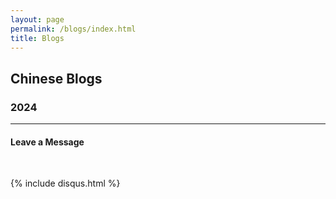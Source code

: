 ```yaml
---
layout: page
permalink: /blogs/index.html
title: Blogs
---
```


## Chinese Blogs



### 2024

---

#### Leave a Message

<br>

{% include disqus.html %} 

<br>














